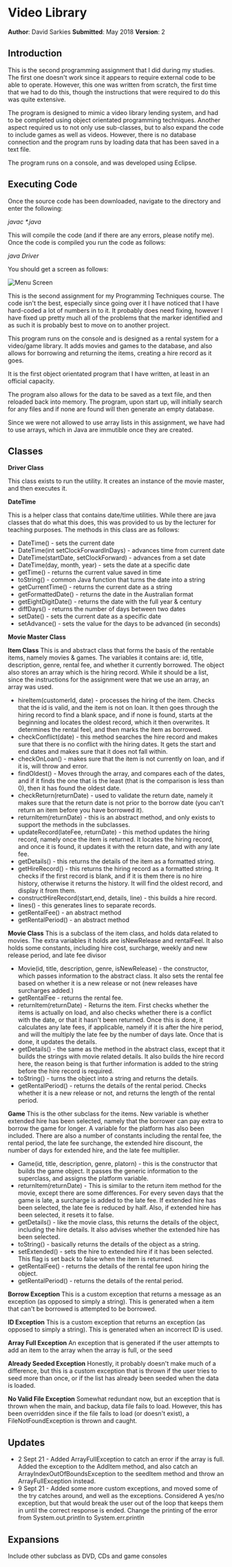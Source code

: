 # Video Library

**Author**: David Sarkies
**Submitted**: May 2018
**Version**: 2

## Introduction

This is the second programming assignment that I did during my studies. The first one
doesn't work since it appears to require external code to be able to operate. However, this one
was written from scratch, the first time that we had to do this, though the instructions that
were required to do this was quite extensive.

The program is designed to mimic a video library lending system, and had to be completed using
object orientated programming techniques. Another aspect required us to not only use sub-classes,
but to also expand the code to include games as well as videos. However, there is no database connection
and the program runs by loading data that has been saved in a text file.

The program runs on a console, and was developed using Eclipse.

## Executing Code

Once the source code has been downloaded, navigate to the directory and enter the following:

*javac \*.java*

This will compile the code (and if there are any errors, please notify me). Once the code is compiled
you run the code as follows:

*java Driver*

You should get a screen as follows:

![Menu Screen](https://github.com/s3664099/videolibrary/edit/master/img/menu.png)



This is the second assignment for my Programming Techniques course.
The code isn't the best, especially since going over it I have noticed that I
have hard-coded a lot of numbers in to it.
It probably does need fixing, however I have fixed up pretty much all of the problems
that the marker identified and as such it is probably best to move on to another project.

This program runs on the console and is designed as a rental system for a video/game library.
It adds movies and games to the database, and also allows for borrowing and returning the items,
creating a hire record as it goes.

It is the first object orientated program that I have written, at least in an official capacity.

The program also allows for the data to be saved as a text file, and then reloaded back into
memory. The program, upon start up, will initially search for any files and if none are found
will then generate an empty database.

Since we were not allowed to use array lists in this assignment, we have had to use arrays, which
in Java are immutible once they are created.

## Classes

**Driver Class**

This class exists to run the utility. It creates an instance of the movie master, and then executes it.

**DateTime**

This is a helper class that contains date/time utilities. While there are java classes that do what this does, this was provided
to us by the lecturer for teaching purposes. The methods in this class are as follows:
- DateTime() - sets the current date
- DateTime(int setClockForwardInDays) - advances time from current date
- DateTime(startDate, setClockForward) - advances from a set date
- DateTime(day, month, year) - sets the date at a specific date
- getTime() - returns the current value saved in time
- toString() - common Java function that turns the date into a string
- getCurrentTime() - returns the current date as a string
- getFormattedDate() - returns the date in the Australian format
- getEightDigitDate() - returns the date with the full year & century
- diffDays() - returns the number of days between two dates
- setDate() - sets the current date as a specific date
- setAdvance() - sets the value for the days to be advanced (in seconds)

**Movie Master Class**


**Item Class**
This is and abstract class that forms the basis of the rentable items, namely movies & games.
The variables it contains are: id, title, description, genre, rental fee, and whether it currently borrowed. The object also stores an array which is the hiring record. While it should be a list, since the instructions for the assignment were that we use an array, an array was used.
- hireItem(customerId, date) - processes the hiring of the item. Checks that the id is valid, and the item is not on loan. It then goes through the hiring record to find a blank space, and if none is found, starts at the beginning and locates the oldest record, which it then overwrites. It determines the rental feel, and then marks the item as borrowed.
- checkConflict(date) - this method searches the hire record and makes sure that there is no conflict with the hiring dates. It gets the start and end dates and makes sure that it does not fall within.
- checkOnLoan() - makes sure that the item is not currently on loan, and if it is, will throw and error.
- findOldest() - Moves through the array, and compares each of the dates, and if it finds the one that is the least (that is the comparison is less than 0), then it has found the oldest date.
- checkReturn(returnDate) - used to validate the return date, namely it makes sure that the return date is not prior to the borrow date (you can't return an item before you have borrowed it).
- returnItem(returnDate) - this is an abstract method, and only exists to support the methods in the subclasses.
- updateRecord(lateFee, returnDate) - this method updates the hiring record, namely once the item is returned. It locates the hiring record, and once it is found, it updates it with the return date, and with any late fee.
- getDetails() - this returns the details of the item as a formatted string.
- getHireRecord() - this returns the hiring record as a formatted string. It checks if the first record is blank, and if it is them there is no hire history, otherwise it returns the history. It will find the oldest record, and display it from them.
- constructHireRecord(start,end, details, line) - this builds a hire record.
- lines() - this generates lines to separate records.
- getRentalFee() - an abstract method
- getRentalPeriod() - an abstract method

**Movie Class**
This is a subclass of the item class, and holds data related to movies. The extra variables it holds are isNewRelease and rentalFeel. It also holds some constants, including hire cost, surcharge, weekly and new release period, and late fee divisor
- Movie(id, title, description, genre, isNewRelease) - the constructor, which passes information to the abstract class. It also sets the rental fee based on whether it is a new release or not (new releases have surcharges added.)
- getRentalFee - returns the rental fee.
- returnItem(returnDate) - Returns the item. First checks whether the items is actually on load, and also checks whether there is a conflict with the date, or that it hasn't been returned. Once this is done, it calculates any late fees, if applicable, namely if it is after the hire period, and will the multiply the late fee by the number of days late. Once that is done, it updates the details.
- getDetails() - the same as the  method in the abstract class, except that it builds the strings with movie related details. It also builds the hire record here, the reason being is that further information is added to the string before the hire record is required.
- toString() - turns the object into a string and returns the details.
- getRentalPeriod() - returns the details of the rental period. Checks whether it is a new release or not, and returns the length of the rental period.

**Game**
This is the other subclass for the items. New variable is whether extended hire has been selected, namely that the borrower can pay extra to borrow the game for longer. A variable for the platform has also been included. There are also a number of constants including the rental fee, the rental period, the late fee surchange, the extended hire discount, the number of days for extended hire, and the late fee multiplier.
- Game(id, title, description, genre, platorn) - this is the constructor that builds the game object. It passes the generic information to the superclass, and assigns the platform variable.
- returnItem(returnDate) - This is similar to the return item method for the movie, except there are some differences. For every seven days that the game is late, a surcharge is added to the late fee. If extended hire has been selected, the late fee is reduced by half. Also, if extended hire has been selected, it resets it to false.
- getDetails() - like the movie class, this returns the details of the object, including the hire details. It also advises whether the extended hire has been selected.
- toString() - basically returns the details of the object as a string.
- setExtended() - sets the hire to extended hire if it has been selected. This flag is set back to false when the item is returned.
- getRentalFee() - returns the details of the rental fee upon hiring the object.
- getRentalPeriod() - returns the details of the rental period.

**Borrow Exception**
This is a custom exception that returns a message as an exception (as opposed to simply a string). This is generated when a item that can't be borrowed is attempted to be borrowed.

**ID Exception**
This is a custom exception that returns an exception (as opposed to simply a string). This is generated when an incorrect ID is used.

**Array Full Exception**
An exception that is generated if the user attempts to add an item to the array when the array is full, or the seed 

**Already Seeded Exception**
Honestly, it probably doesn't make much of a difference, but this is a custom exception that is thrown if the user tries to seed
more than once, or if the list has already been seeded when the data is loaded.

**No Valid File Exception**
Somewhat redundant now, but an exception that is thrown when the main, and backup, data file fails to load. However, this has been
overridden since if the file fails to load (or doesn't exist), a FileNotFoundException is thrown and caught.


## Updates
- 2 Sept 21 - Added ArrayFullException to catch an error if the array is full. Added the exception to the AddItem method, and also catch an ArrayIndexOutOfBoundsException to the seedItem method and throw an ArrayFullException instead.
- 9 Sept 21 - Added some more custom exceptions, and moved some of the try catches around, and well as the exceptions. Considered
  A yes/no exception, but that would break the user out of the loop that keeps them in until the correct response is ended. Change
  the printing of the error from System.out.println to System.err.println

## Expansions
Include other subclass as DVD, CDs and game consoles 